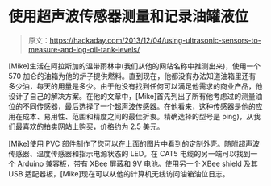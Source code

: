 # 使用超声波传感器测量和记录油罐液位

> 原文：<https://hackaday.com/2013/12/04/using-ultrasonic-sensors-to-measure-and-log-oil-tank-levels/>

[Mike]生活在阿拉斯加的温带雨林中(我们从他的网站名称中推测出来)，使用一个 570 加仑的油箱为他的炉子提供燃料。直到现在，他都没有办法知道油箱里还有多少油，每天的用量是多少。由于他没有找到任何可以满足他需求的商业产品，他设计了自己的解决方案。在他的文章中，[Mike]首先列出了所有他考虑过的测量油位的不同传感器，最后选择了一个[超声波传感器](http://en.wikipedia.org/wiki/Ultrasonic_sensor)。在他看来，这种传感器是他的应用在成本、易用性、范围和精度之间的最佳折衷。精确选择的型号是 ping)，从我们最喜欢的拍卖网站上购买，价格约为 2.5 美元。

[Mike]使用 PVC 部件制作了您可以在上面的图片中看到的定制外壳。随附超声波传感器、温度传感器和指示电源状态的 LED。在 CAT5 电缆的另一端可以找到一个 Arduino 兼容板，带有 XBee 屏蔽和 9V 电池。使用另一个 XBee shield 及其 USB 适配器板，[Mike]现在可以从他的计算机无线访问油箱油位日志。